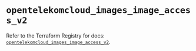 # `opentelekomcloud_images_image_access_v2`

Refer to the Terraform Registry for docs: [`opentelekomcloud_images_image_access_v2`](https://registry.terraform.io/providers/opentelekomcloud/opentelekomcloud/1.36.29/docs/resources/images_image_access_v2).
